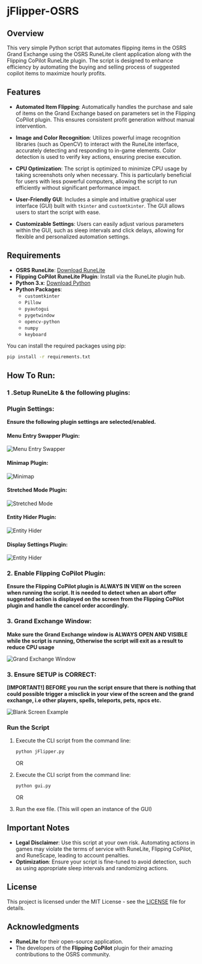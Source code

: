 # jFlipper-OSRS

## Overview

This very simple Python script that automates flipping items in the OSRS Grand Exchange using the OSRS RuneLite client application along with the Flipping CoPilot RuneLite plugin. The script is designed to enhance efficiency by automating the buying and selling process of suggested copilot items to maximize hourly profits.

## Features

- **Automated Item Flipping**: Automatically handles the purchase and sale of items on the Grand Exchange based on parameters set in the Flipping CoPilot plugin. This ensures consistent profit generation without manual intervention.

- **Image and Color Recognition**: Utilizes powerful image recognition libraries (such as OpenCV) to interact with the RuneLite interface, accurately detecting and responding to in-game elements. Color detection is used to verify key actions, ensuring precise execution.

- **CPU Optimization**: The script is optimized to minimize CPU usage by taking screenshots only when necessary. This is particularly beneficial for users with less powerful computers, allowing the script to run efficiently without significant performance impact.

- **User-Friendly GUI**: Includes a simple and intuitive graphical user interface (GUI) built with `tkinter` and `customtkinter`. The GUI allows users to start the script with ease.

- **Customizable Settings**: Users can easily adjust various parameters within the GUI, such as sleep intervals and click delays, allowing for flexible and personalized automation settings.

## Requirements

- **OSRS RuneLite**: [Download RuneLite](https://runelite.net/)
- **Flipping CoPilot RuneLite Plugin**: Install via the RuneLite plugin hub.
- **Python 3.x**: [Download Python](https://www.python.org/)
- **Python Packages**:
  - `customtkinter`
  - `Pillow`
  - `pyautogui`
  - `pygetwindow`
  - `opencv-python`
  - `numpy`
  - `keyboard`

You can install the required packages using pip:

```bash
pip install -r requirements.txt
```

## How To Run:

### 1 .Setup RuneLite & the following plugins:

### Plugin Settings:

**Ensure the following plugin settings are selected/enabled.**

#### Menu Entry Swapper Plugin:

![Menu Entry Swapper](src/images/settings/menuentryswapper.png)

#### Minimap Plugin:

![Minimap](src/images/settings/minimap.png)

#### Stretched Mode Plugin:

![Stretched Mode](src/images/settings/stretchedmode.png)

#### Entity Hider Plugin:

![Entity Hider](src/images/settings/entityhider.png)

#### Display Settings Plugin:

![Entity Hider](src/images/settings/displaysettings.png)

### 2. Enable Flipping CoPilot Plugin:

**Ensure the Flipping CoPilot plugin is **ALWAYS IN VIEW** on the screen when running the script. It is needed to detect when an abort offer suggested action is displayed on the screen from the Flipping CoPilot plugin and handle the cancel order accordingly.**

### 3. Grand Exchange Window:

**Make sure the Grand Exchange window is **ALWAYS OPEN AND VISIBLE** while the script is running, Otherwise the script will exit as a result to reduce CPU usage**

![Grand Exchange Window](src/images/settings/ge.png)

### 3. Ensure SETUP is CORRECT:

**[IMPORTANT!] BEFORE you run the script ensure that there is nothing that could possible trigger a misclick in your view of the screen and the grand exchange, i.e other players, spells, teleports, pets, npcs etc.**

![Blank Screen Example](src/images/settings/blank.png)

### Run the Script

1. Execute the CLI script from the command line:

   ```bash
   python jFlipper.py
   ```

   OR

2. Execute the CLI script from the command line:

   ```bash
   python gui.py
   ```

   OR

3. Run the exe file. (This will open an instance of the GUI)

## Important Notes

- **Legal Disclaimer**: Use this script at your own risk. Automating actions in games may violate the terms of service with RuneLite, Flipping CoPilot, and RuneScape, leading to account penalties.
- **Optimization**: Ensure your script is fine-tuned to avoid detection, such as using appropriate sleep intervals and randomizing actions.

## License

This project is licensed under the MIT License - see the [LICENSE](LICENSE) file for details.

## Acknowledgments

- **RuneLite** for their open-source application.
- The developers of the **Flipping CoPilot** plugin for their amazing contributions to the OSRS community.
